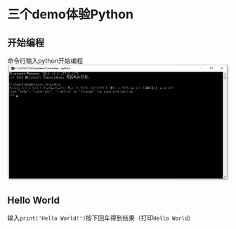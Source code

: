 # 三个demo体验Python

## 开始编程
命令行输入python开始编程
![](/assets/009.png)

## Hello World
输入`print('Hello World!')`按下回车得到结果（打印`Hello World`）
